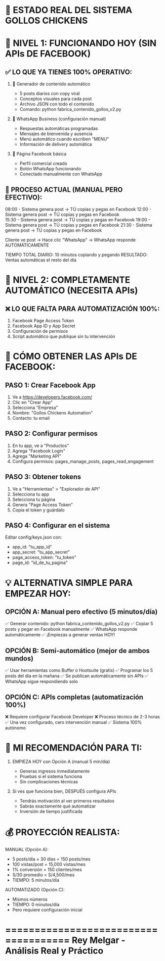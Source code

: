 🐔 ESTADO REAL DEL SISTEMA GOLLOS CHICKENS
============================================

🎯 NIVEL 1: FUNCIONANDO HOY (SIN APIs DE FACEBOOK)
================================================

✅ LO QUE YA TIENES 100% OPERATIVO:
----------------------------------
1. 🤖 Generador de contenido automático
   - 5 posts diarios con copy viral
   - Conceptos visuales para cada post
   - Archivo JSON con todo el contenido
   - Comando: python fabrica_contenido_gollos_v2.py

2. 📱 WhatsApp Business (configuración manual)
   - Respuestas automáticas programadas
   - Mensajes de bienvenida y ausencia
   - Menú automático cuando escriben "MENU"
   - Información de delivery automática

3. 📘 Página Facebook básica
   - Perfil comercial creado
   - Botón WhatsApp funcionando
   - Conectado manualmente con WhatsApp

🔄 PROCESO ACTUAL (MANUAL PERO EFECTIVO):
----------------------------------------
08:00 - Sistema genera post → TÚ copias y pegas en Facebook
12:00 - Sistema genera post → TÚ copias y pegas en Facebook  
15:30 - Sistema genera post → TÚ copias y pegas en Facebook
19:00 - Sistema genera post → TÚ copias y pegas en Facebook
21:30 - Sistema genera post → TÚ copias y pegas en Facebook

Cliente ve post → Hace clic "WhatsApp" → WhatsApp responde AUTOMÁTICAMENTE

TIEMPO TOTAL DIARIO: 10 minutos copiando y pegando
RESULTADO: Ventas automáticas el resto del día

🚀 NIVEL 2: COMPLETAMENTE AUTOMÁTICO (NECESITA APIs)
===================================================

❌ LO QUE FALTA PARA AUTOMATIZACIÓN 100%:
-----------------------------------------
1. Facebook Page Access Token
2. Facebook App ID y App Secret  
3. Configuración de permisos
4. Script automático que publique sin tu intervención

🔧 CÓMO OBTENER LAS APIs DE FACEBOOK:
====================================

PASO 1: Crear Facebook App
---------------------------
1. Ve a https://developers.facebook.com/
2. Clic en "Crear App" 
3. Selecciona "Empresa" 
4. Nombre: "Gollos Chickens Automation"
5. Contacto: tu email

PASO 2: Configurar permisos
---------------------------
1. En tu app, ve a "Productos"
2. Agrega "Facebook Login"
3. Agrega "Marketing API" 
4. Configura permisos: pages_manage_posts, pages_read_engagement

PASO 3: Obtener tokens
----------------------
1. Ve a "Herramientas" > "Explorador de API"
2. Selecciona tu app
3. Selecciona tu página
4. Genera "Page Access Token"
5. Copia el token y guárdalo

PASO 4: Configurar en el sistema
--------------------------------
Editar config/keys.json con:
- app_id: "tu_app_id"
- app_secret: "tu_app_secret"  
- page_access_token: "tu_token"
- page_id: "id_de_tu_pagina"

💡 ALTERNATIVA SIMPLE PARA EMPEZAR HOY:
======================================

OPCIÓN A: Manual pero efectivo (5 minutos/día)
----------------------------------------------
✅ Generar contenido: python fabrica_contenido_gollos_v2.py
✅ Copiar 5 posts y pegar en Facebook manualmente
✅ WhatsApp responde automáticamente
✅ ¡Empiezas a generar ventas HOY!

OPCIÓN B: Semi-automático (mejor de ambos mundos)
-------------------------------------------------
✅ Usar herramientas como Buffer o Hootsuite (gratis)
✅ Programar los 5 posts del día en la mañana
✅ Se publican automáticamente sin APIs
✅ WhatsApp sigue respondiendo solo

OPCIÓN C: APIs completas (automatización 100%)
----------------------------------------------
❌ Requiere configurar Facebook Developer
❌ Proceso técnico de 2-3 horas
✅ Una vez configurado, cero intervención manual
✅ Sistema 100% autónomo

🎯 MI RECOMENDACIÓN PARA TI:
===========================

1. EMPIEZA HOY con Opción A (manual 5 min/día)
   - Generas ingresos inmediatamente
   - Pruebas si el sistema funciona
   - Sin complicaciones técnicas

2. Si ves que funciona bien, DESPUÉS configura APIs
   - Tendrás motivación al ver primeros resultados
   - Sabrás exactamente qué automatizar
   - Inversión de tiempo justificada

💰 PROYECCIÓN REALISTA:
======================

MANUAL (Opción A):
- 5 posts/día × 30 días = 150 posts/mes
- 100 vistas/post = 15,000 vistas/mes
- 1% conversión = 150 clientes/mes  
- S/30 promedio = S/4,500/mes
- TIEMPO: 5 minutos/día

AUTOMATIZADO (Opción C):
- Mismos números
- TIEMPO: 0 minutos/día
- Pero requiere configuración inicial

=====================================
Rey Melgar - Análisis Real y Práctico
=====================================
